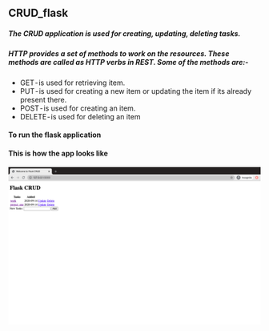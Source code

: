 ## CRUD_flask
##### The *CRUD application* is used for creating, updating, deleting tasks.
##### HTTP provides a set of methods to work on the resources. These methods are called as HTTP verbs in REST. Some of the methods are:-
* GET - is used for retrieving item. 
* PUT - is used for creating a new item or updating the item if its already present there.
* POST - is used for creating an item.
* DELETE - is used for deleting an item
#### To run the flask application

#### This is how the app looks like
![Flask app](flask_app.png)
